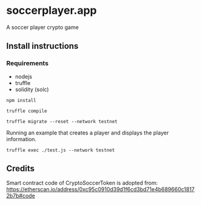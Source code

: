 # soccerplayer.app
A soccer player crypto game 

## Install instructions

### Requirements 

* nodejs 
* truffle
* solidity (solc)

```
npm install
```

```
truffle compile
```

```
truffle migrate --reset --network testnet
```

Running an example that creates a player and displays the player information.

```
truffle exec ./test.js --network testnet
```

## Credits

Smart contract code of CryptoSoccerToken is adopted from: https://etherscan.io/address/0xc95c0910d39d1f6cd3bd71e4b689660c18172b7b#code 